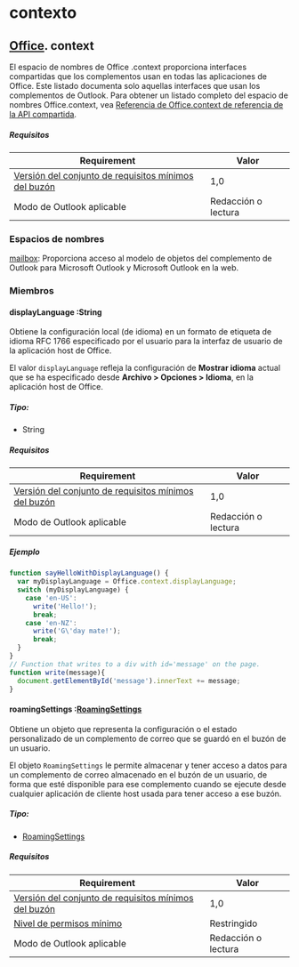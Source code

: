 

# contexto

## [Office](Office.md). context

El espacio de nombres de Office .context proporciona interfaces compartidas que los complementos usan en todas las aplicaciones de Office. Este listado documenta solo aquellas interfaces que usan los complementos de Outlook. Para obtener un listado completo del espacio de nombres Office.context, vea [Referencia de Office.context de referencia de la API compartida](../../shared/office.context.md).


##### Requisitos

|Requirement| Valor|
|---|---|
|[Versión del conjunto de requisitos mínimos del buzón](../tutorial-api-requirement-sets.md)| 1,0|
|Modo de Outlook aplicable| Redacción o lectura|

### Espacios de nombres

[mailbox](Office.context.mailbox.md): Proporciona acceso al modelo de objetos del complemento de Outlook para Microsoft Outlook y Microsoft Outlook en la web.

### Miembros

####  displayLanguage :String

Obtiene la configuración local (de idioma) en un formato de etiqueta de idioma RFC 1766 especificado por el usuario para la interfaz de usuario de la aplicación host de Office.

El valor `displayLanguage` refleja la configuración de **Mostrar idioma** actual que se ha especificado desde **Archivo > Opciones > Idioma**, en la aplicación host de Office.

##### Tipo:

*   String

##### Requisitos

|Requirement| Valor|
|---|---|
|[Versión del conjunto de requisitos mínimos del buzón](../tutorial-api-requirement-sets.md)| 1,0|
|Modo de Outlook aplicable| Redacción o lectura|

##### Ejemplo

```js
function sayHelloWithDisplayLanguage() {
  var myDisplayLanguage = Office.context.displayLanguage;
  switch (myDisplayLanguage) {
    case 'en-US':
      write('Hello!');
      break;
    case 'en-NZ':
      write('G\'day mate!');
      break;
  }
}
// Function that writes to a div with id='message' on the page.
function write(message){
  document.getElementById('message').innerText += message;
}
```

####  roamingSettings :[RoamingSettings](RoamingSettings.md)

Obtiene un objeto que representa la configuración o el estado personalizado de un complemento de correo que se guardó en el buzón de un usuario.

El objeto `RoamingSettings` le permite almacenar y tener acceso a datos para un complemento de correo almacenado en el buzón de un usuario, de forma que esté disponible para ese complemento cuando se ejecute desde cualquier aplicación de cliente host usada para tener acceso a ese buzón.

##### Tipo:

*   [RoamingSettings](RoamingSettings.md)

##### Requisitos

|Requirement| Valor|
|---|---|
|[Versión del conjunto de requisitos mínimos del buzón](../tutorial-api-requirement-sets.md)| 1,0|
|[Nivel de permisos mínimo](../../../docs/outlook/understanding-outlook-add-in-permissions.md)| Restringido|
|Modo de Outlook aplicable| Redacción o lectura|
